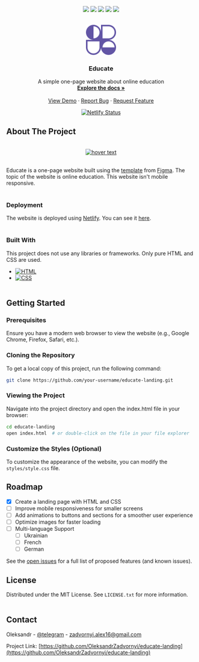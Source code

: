 <!-- PROJECT SHIELDS -->
<p align="center">
  <a href="https://github.com/OleksandrZadvornyi/educate-landing/graphs/contributors"><img src="https://img.shields.io/github/contributors/OleksandrZadvornyi/educate-landing.svg?style=for-the-badge"></a>
  <a href="https://github.com/OleksandrZadvornyi/educate-landing/network/members"><img src="https://img.shields.io/github/forks/OleksandrZadvornyi/educate-landing.svg?style=for-the-badge"></a>
  <a href="https://github.com/OleksandrZadvornyi/educate-landing/stargazers"><img src="https://img.shields.io/github/stars/OleksandrZadvornyi/educate-landing.svg?style=for-the-badge"></a>
  <a href="https://github.com/OleksandrZadvornyi/educate-landing/issues"><img src="https://img.shields.io/github/issues/OleksandrZadvornyi/educate-landing.svg?style=for-the-badge"></a>
  <a href="https://github.com/OleksandrZadvornyi/educate-landing/blob/master/LICENSE"><img src="https://img.shields.io/github/license/OleksandrZadvornyi/educate-landing.svg?style=for-the-badge"></a>
</p>


<!-- PROJECT LOGO -->
<br />
<div align="center">
  <a href="https://github.com/OleksandrZadvornyi/educate-landing">
    <img src="images/logo.svg" alt="Logo" width="80" height="80">
  </a>

  <h3 align="center">Educate</h3>

  <p align="center">
    A simple one-page website about online education
    <br />
    <a href="https://github.com/OleksandrZadvornyi/educate-landing"><strong>Explore the docs »</strong></a>
    <br />
    <br />
    <a href="https://github.com/OleksandrZadvornyi/educate-landing">View Demo</a>
    ·
    <a href="https://github.com/OleksandrZadvornyi/educate-landing/issues/new?labels=bug&template=bug-report---.md">Report Bug</a>
    ·
    <a href="https://github.com/OleksandrZadvornyi/educate-landing/issues/new?labels=enhancement&template=feature-request---.md">Request Feature</a>
  </p>

  [![Netlify Status](https://api.netlify.com/api/v1/badges/932efa56-ed9a-4db9-81d7-ab63cdd4a013/deploy-status)](https://app.netlify.com/sites/e-learn-website/deploys)
</div>



<!-- ABOUT THE PROJECT -->
## About The Project

<div align="center">
  <br/>
  <a href="https://e-learn-website.netlify.app/"><img src="website-preview.png" width="750" title="hover text"></a>
  <br/><br/>
</div>

Educate is a one-page website built using the [template](https://www.figma.com/file/2XQ41agCVi0L19VN0S8Sza/E-learnWebsite?type=design&node-id=0-1&t=pjOaXp9OyRuNHcz5-0) from [Figma](https://www.figma.com/). The topic of the website is online education. This website isn't mobile responsive.
<br><br>

### Deployment

The website is deployed using [Netlify](https://www.netlify.com/). You can see it [here](https://e-learn-website.netlify.app/).
<br><br>

### Built With

This project does not use any libraries or frameworks. Only pure HTML and CSS are used.

* [![HTML][HTML]][HTML-url]
* [![CSS][CSS]][CSS-url]
<br><br>



<!-- GETTING STARTED -->
## Getting Started

### Prerequisites

Ensure you have a modern web browser to view the website (e.g., Google Chrome, Firefox, Safari, etc.).

### Cloning the Repository

To get a local copy of this project, run the following command:

```bash
git clone https://github.com/your-username/educate-landing.git
```

### Viewing the Project

Navigate into the project directory and open the index.html file in your browser:

```bash
cd educate-landing
open index.html  # or double-click on the file in your file explorer
```

### Customize the Styles (Optional)

To customize the appearance of the website, you can modify the `styles/style.css` file.



<!-- ROADMAP -->
## Roadmap

- [x] Create a landing page with HTML and CSS
- [ ] Improve mobile responsiveness for smaller screens
- [ ] Add animations to buttons and sections for a smoother user experience
- [ ] Optimize images for faster loading
- [ ] Multi-language Support
    - [ ] Ukrainian
    - [ ] French
    - [ ] German

See the [open issues](https://github.com/OleksandrZadvornyi/educate-landing/issues) for a full list of proposed features (and known issues).



<!-- LICENCE -->
## License

Distributed under the MIT License. See `LICENSE.txt` for more information.
<br><br>



<!-- CONTACT -->
## Contact

Oleksandr - [@telegram](https://t.me/oleksandr_zadvornyi) - zadvornyi.alex16@gmail.com

Project Link: [https://github.com/OleksandrZadvornyi/educate-landing](https://github.com/OleksandrZadvornyi/educate-landing)
<br><br>



<!-- MARKDOWN LINKS & IMAGES -->
<!-- https://www.markdownguide.org/basic-syntax/#reference-style-links -->
[HTML]: https://img.shields.io/badge/HTML-red?style=for-the-badge&logo=html5&logoColor=white
[HTML-url]: https://developer.mozilla.org/en-US/docs/Web/HTML
[CSS]: https://img.shields.io/badge/CSS-blue?&style=for-the-badge&logo=css3&logoColor=white
[CSS-url]: https://developer.mozilla.org/en-US/docs/Web/CSS
